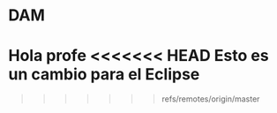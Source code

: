 # DAM
Hola profe
<<<<<<< HEAD
Esto es un cambio para el Eclipse
=======
>>>>>>> refs/remotes/origin/master
